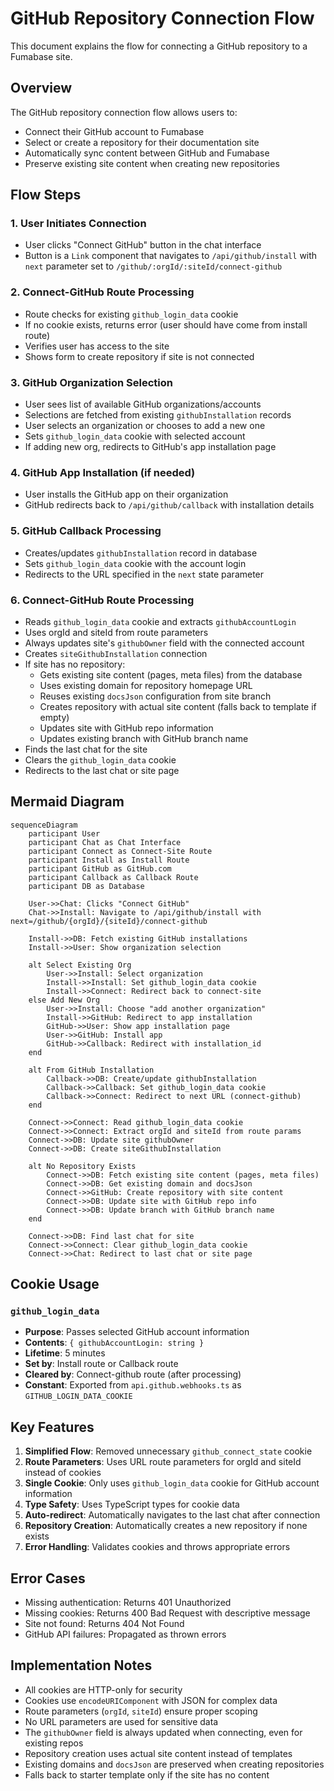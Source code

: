 # GitHub Repository Connection Flow

This document explains the flow for connecting a GitHub repository to a Fumabase site.

## Overview

The GitHub repository connection flow allows users to:
- Connect their GitHub account to Fumabase
- Select or create a repository for their documentation site
- Automatically sync content between GitHub and Fumabase
- Preserve existing site content when creating new repositories

## Flow Steps

### 1. User Initiates Connection
- User clicks "Connect GitHub" button in the chat interface
- Button is a `Link` component that navigates to `/api/github/install` with `next` parameter set to `/github/:orgId/:siteId/connect-github`

### 2. Connect-GitHub Route Processing
- Route checks for existing `github_login_data` cookie
- If no cookie exists, returns error (user should have come from install route)
- Verifies user has access to the site
- Shows form to create repository if site is not connected

### 3. GitHub Organization Selection
- User sees list of available GitHub organizations/accounts
- Selections are fetched from existing `githubInstallation` records
- User selects an organization or chooses to add a new one
- Sets `github_login_data` cookie with selected account
- If adding new org, redirects to GitHub's app installation page

### 4. GitHub App Installation (if needed)
- User installs the GitHub app on their organization
- GitHub redirects back to `/api/github/callback` with installation details

### 5. GitHub Callback Processing
- Creates/updates `githubInstallation` record in database
- Sets `github_login_data` cookie with the account login
- Redirects to the URL specified in the `next` state parameter

### 6. Connect-GitHub Route Processing
- Reads `github_login_data` cookie and extracts `githubAccountLogin`
- Uses orgId and siteId from route parameters
- Always updates site's `githubOwner` field with the connected account
- Creates `siteGithubInstallation` connection
- If site has no repository:
  - Gets existing site content (pages, meta files) from the database
  - Uses existing domain for repository homepage URL
  - Reuses existing `docsJson` configuration from site branch
  - Creates repository with actual site content (falls back to template if empty)
  - Updates site with GitHub repo information
  - Updates existing branch with GitHub branch name
- Finds the last chat for the site
- Clears the `github_login_data` cookie
- Redirects to the last chat or site page

## Mermaid Diagram

```mermaid
sequenceDiagram
    participant User
    participant Chat as Chat Interface
    participant Connect as Connect-Site Route
    participant Install as Install Route
    participant GitHub as GitHub.com
    participant Callback as Callback Route
    participant DB as Database

    User->>Chat: Clicks "Connect GitHub"
    Chat->>Install: Navigate to /api/github/install with next=/github/{orgId}/{siteId}/connect-github
    
    Install->>DB: Fetch existing GitHub installations
    Install->>User: Show organization selection
    
    alt Select Existing Org
        User->>Install: Select organization
        Install->>Install: Set github_login_data cookie
        Install->>Connect: Redirect back to connect-site
    else Add New Org
        User->>Install: Choose "add another organization"
        Install->>GitHub: Redirect to app installation
        GitHub->>User: Show app installation page
        User->>GitHub: Install app
        GitHub->>Callback: Redirect with installation_id
    end
    
    alt From GitHub Installation
        Callback->>DB: Create/update githubInstallation
        Callback->>Callback: Set github_login_data cookie
        Callback->>Connect: Redirect to next URL (connect-github)
    end
    
    Connect->>Connect: Read github_login_data cookie
    Connect->>Connect: Extract orgId and siteId from route params
    Connect->>DB: Update site githubOwner
    Connect->>DB: Create siteGithubInstallation
    
    alt No Repository Exists
        Connect->>DB: Fetch existing site content (pages, meta files)
        Connect->>DB: Get existing domain and docsJson
        Connect->>GitHub: Create repository with site content
        Connect->>DB: Update site with GitHub repo info
        Connect->>DB: Update branch with GitHub branch name
    end
    
    Connect->>DB: Find last chat for site
    Connect->>Connect: Clear github_login_data cookie
    Connect->>Chat: Redirect to last chat or site page
```

## Cookie Usage

### `github_login_data`
- **Purpose**: Passes selected GitHub account information
- **Contents**: `{ githubAccountLogin: string }`
- **Lifetime**: 5 minutes
- **Set by**: Install route or Callback route
- **Cleared by**: Connect-github route (after processing)
- **Constant**: Exported from `api.github.webhooks.ts` as `GITHUB_LOGIN_DATA_COOKIE`

## Key Features

1. **Simplified Flow**: Removed unnecessary `github_connect_state` cookie
2. **Route Parameters**: Uses URL route parameters for orgId and siteId instead of cookies
3. **Single Cookie**: Only uses `github_login_data` cookie for GitHub account information
4. **Type Safety**: Uses TypeScript types for cookie data
5. **Auto-redirect**: Automatically navigates to the last chat after connection
6. **Repository Creation**: Automatically creates a new repository if none exists
7. **Error Handling**: Validates cookies and throws appropriate errors

## Error Cases

- Missing authentication: Returns 401 Unauthorized
- Missing cookies: Returns 400 Bad Request with descriptive message
- Site not found: Returns 404 Not Found
- GitHub API failures: Propagated as thrown errors

## Implementation Notes

- All cookies are HTTP-only for security
- Cookies use `encodeURIComponent` with JSON for complex data
- Route parameters (`orgId`, `siteId`) ensure proper scoping
- No URL parameters are used for sensitive data
- The `githubOwner` field is always updated when connecting, even for existing repos
- Repository creation uses actual site content instead of templates
- Existing domains and `docsJson` are preserved when creating repositories
- Falls back to starter template only if the site has no content